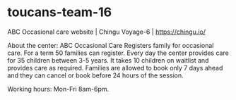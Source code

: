 # toucans-team-16
ABC Occasional care website | Chingu Voyage-6 | https://chingu.io/


About the center:
ABC Occasional Care Registers family for occasional care. For a term 50 families can register. Every day the center provides care for 35 children between 3-5 years. It takes 10 children on waitlist and provides care as required. Families are allowed to book only 7 days ahead and they can cancel or book before 24 hours of the session.

 Working hours: Mon-Fri 8am-6pm.

